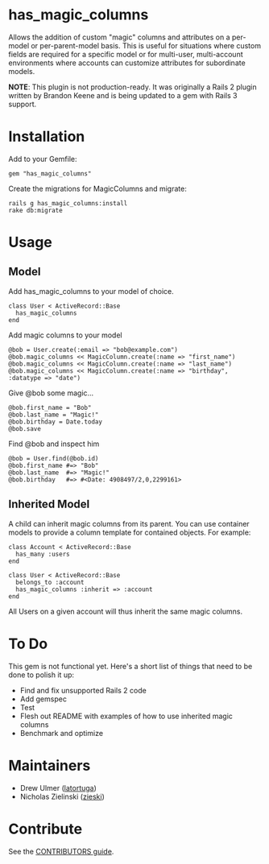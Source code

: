 has_magic_columns
===============

Allows the addition of custom "magic" columns and attributes on a per-model
or per-parent-model basis. This is useful for situations where custom fields are
required for a specific model or for multi-user, multi-account environments where
accounts can customize attributes for subordinate models.

**NOTE**: This plugin is not production-ready. It was originally a Rails 2
plugin written by Brandon Keene and is being updated to a gem with Rails 3
support.

Installation
============

Add to your Gemfile:

    gem "has_magic_columns"

Create the migrations for MagicColumns and migrate:

    rails g has_magic_columns:install
    rake db:migrate

Usage
=====

## Model

Add has_magic_columns to your model of choice.

    class User < ActiveRecord::Base
      has_magic_columns
    end

Add magic columns to your model

    @bob = User.create(:email => "bob@example.com")
    @bob.magic_columns << MagicColumn.create(:name => "first_name")
    @bob.magic_columns << MagicColumn.create(:name => "last_name")
    @bob.magic_columns << MagicColumn.create(:name => "birthday", :datatype => "date")
    
Give @bob some magic...

    @bob.first_name = "Bob"
    @bob.last_name = "Magic!"
    @bob.birthday = Date.today
    @bob.save

Find @bob and inspect him

    @bob = User.find(@bob.id)
    @bob.first_name	#=> "Bob"
    @bob.last_name	#=> "Magic!"
    @bob.birthday	#=> #<Date: 4908497/2,0,2299161>

## Inherited Model

A child can inherit magic columns from its parent. You can use container models
to provide a column template for contained objects. For example:

    class Account < ActiveRecord::Base
      has_many :users
    end

    class User < ActiveRecord::Base
      belongs_to :account
      has_magic_columns :inherit => :account
    end

All Users on a given account will thus inherit the same magic columns.

To Do
=====

This gem is not functional yet. Here's a short list of things that need to be
done to polish it up:

* Find and fix unsupported Rails 2 code
* Add gemspec
* Test
* Flesh out README with examples of how to use inherited magic columns
* Benchmark and optimize

Maintainers
===========

* Drew Ulmer ([latortuga](http://github.com/latortuga))
* Nicholas Zielinski ([zieski](http://github.com/zieski))

Contribute
==========
See the [CONTRIBUTORS guide](http://github.com/latortuga/has_magic_columns/CONTRIBUTORS.md).
